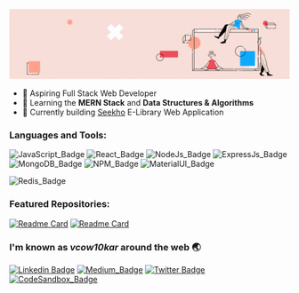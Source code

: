 <img src = "/src/gifs/header.gif"/>

- 🎯 Aspiring Full Stack Web Developer
- 🌱 Learning the **MERN Stack** and **Data Structures & Algorithms**
- :bow_and_arrow: Currently building [Seekho](https://github.com/vcow10kar/seekho-project) E-Library Web Application


### Languages and Tools:
![JavaScript_Badge](https://img.shields.io/badge/JavaScript-323330?style=for-the-badge&logo=javascript&logoColor=F7DF1E)
![React_Badge](https://img.shields.io/badge/React-20232A?style=for-the-badge&logo=react&logoColor=61DAFB)
![NodeJs_Badge](https://img.shields.io/badge/Node.js-339933?style=for-the-badge&logo=nodedotjs&logoColor=white)
![ExpressJs_Badge](https://img.shields.io/badge/Express.js-000000?style=for-the-badge&logo=express&logoColor=white)
![MongoDB_Badge](https://img.shields.io/badge/MongoDB-4EA94B?style=for-the-badge&logo=mongodb&logoColor=white)
![NPM_Badge](https://img.shields.io/badge/npm-CB3837?style=for-the-badge&logo=npm&logoColor=white)
![MaterialUI_Badge](https://img.shields.io/badge/Material--UI-0081CB?style=for-the-badge&logo=material-ui&logoColor=white)
<!-- ![TailwindCSS_Badge](https://img.shields.io/badge/Tailwind_CSS-38B2AC?style=for-the-badge&logo=tailwind-css&logoColor=white) -->
<!-- ![StyledComponents_Badge](https://img.shields.io/badge/styled--components-DB7093?style=for-the-badge&logo=styled-components&logoColor=white) -->
![Redis_Badge](https://img.shields.io/badge/redis-%23DD0031.svg?&style=for-the-badge&logo=redis&logoColor=white)

### Featured Repositories:
[![Readme Card](https://github-readme-stats.vercel.app/api/pin/?username=vcow10kar&repo=seekho-project)](https://github.com/vcow10kar/seekho-project)
[![Readme Card](https://github-readme-stats.vercel.app/api/pin/?username=vcow10kar&repo=construct_week_2)](https://github.com/akhilsdeportfolio/construct_week_2)

<!-- ### GitHub Stats:
![stats](https://github-readme-streak-stats.herokuapp.com/?user=vcow10kar&theme=tokyonight_duo&hide_border=true&bg_color=0D1117") -->

### I'm known as _vcow10kar_ around the web 🌏
[![Linkedin Badge](https://img.shields.io/badge/LinkedIn-0077B5?style=for-the-badge&logo=linkedin&logoColor=white)](https://www.linkedin.com/in/vaishnavi-kawthankar/)
[![Medium_Badge](https://img.shields.io/badge/Medium-12100E?style=for-the-badge&logo=medium&logoColor=white)](https://medium.com/@vcow10kar) 
[![Twitter Badge](https://img.shields.io/badge/Twitter-1DA1F2?style=for-the-badge&logo=twitter&logoColor=white)](https://twitter.com/vcow10kar) 
[![CodeSandbox_Badge](https://img.shields.io/badge/Codesandbox-000000?style=for-the-badge&logo=CodeSandbox&logoColor=white)](https://codesandbox.io/u/vcow10kar)
